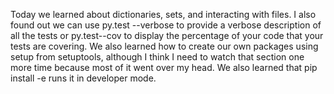 Today we learned about dictionaries, sets, and interacting with files. I also found out we can use py.test --verbose to 
provide a verbose description of all the tests or py.test--cov to display the percentage of your code that your tests are 
covering. We also learned how to create our own packages using setup from setuptools, although I think I need to watch that section one more time because most of it went over my head.
We also learned that pip install -e runs it in developer mode.